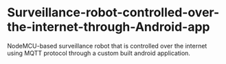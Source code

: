 # Surveillance-robot-controlled-over-the-internet-through-Android-app
NodeMCU-based surveillance robot that is controlled over the internet using MQTT protocol through a custom built android application.

